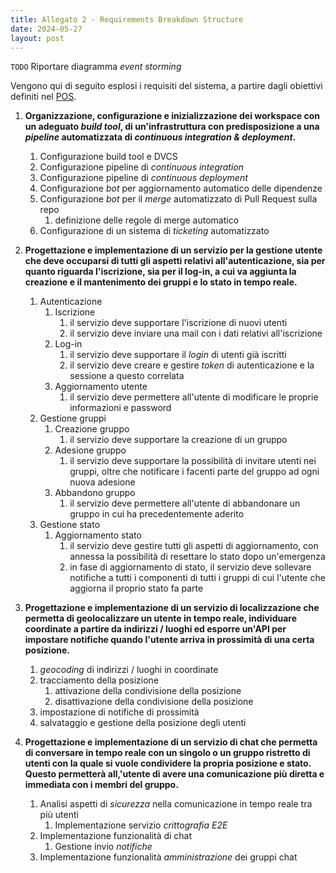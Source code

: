 ```yaml
---
title: Allegato 2 - Requirements Breakdown Structure
date: 2024-05-27
layout: post
---
```


`TODO` Riportare diagramma _event storming_

Vengono qui di seguito esplosi i requisiti del sistema, a partire dagli obiettivi definiti nel [POS](/PM-report/attachments/1-pos/).

1. **Organizzazione, configurazione e inizializzazione dei workspace con un adeguato _build tool_, di un'infrastruttura con predisposizione a una _pipeline_ automatizzata di _continuous integration & deployment_.**
   1. Configurazione build tool e DVCS
   2. Configurazione pipeline di _continuous integration_
   3. Configurazione pipeline di _continuous deployment_
   4. Configurazione _bot_ per aggiornamento automatico delle dipendenze
   5. Configurazione _bot_ per il _merge_ automatizzato di Pull Request sulla repo
      1. definizione delle regole di merge automatico
   6. Configurazione di un sistema di _ticketing_ automatizzato

2. **Progettazione e implementazione di un servizio per la gestione utente che deve occuparsi di tutti gli aspetti relativi all'autenticazione, sia per quanto riguarda l'iscrizione, sia per il log-in, a cui va aggiunta la creazione e il mantenimento dei gruppi e lo stato in tempo reale.**
   1. Autenticazione
      1. Iscrizione
         1. il servizio deve supportare l'iscrizione di nuovi utenti
         2. il servizio deve inviare una mail con i dati relativi all'iscrizione
      2. Log-in
         1. il servizio deve supportare il _login_ di utenti già iscritti
         2. il servizio deve creare e gestire _token_ di autenticazione e la sessione a questo correlata
      3. Aggiornamento utente
         1. il servizio deve permettere all'utente di modificare le proprie informazioni e password
   2. Gestione gruppi
      1. Creazione gruppo
         1. il servizio deve supportare la creazione di un gruppo
      2. Adesione gruppo
         1. il servizio deve supportare la possibilità di invitare utenti nei gruppi, oltre che notificare i facenti parte del gruppo ad ogni nuova adesione
      3. Abbandono gruppo
         1. il servizio deve permettere all'utente di abbandonare un gruppo in cui ha precedentemente aderito
   3. Gestione stato
      1. Aggiornamento stato
         1. il servizio deve gestire tutti gli aspetti di aggiornamento, con annessa la possibilità di resettare lo stato dopo un'emergenza
         2. in fase di aggiornamento di stato, il servizio deve sollevare notifiche a tutti i componenti di tutti i gruppi di cui l'utente che aggiorna il proprio stato fa parte

3. **Progettazione e implementazione di un servizio di localizzazione che permetta di geolocalizzare un utente in tempo reale, individuare coordinate a partire da indirizzi / luoghi ed esporre un'API per impostare notifiche quando l'utente arriva in prossimità di una certa posizione.**
   1. _geocoding_ di indirizzi / luoghi in coordinate
   2. tracciamento della posizione
      1. attivazione della condivisione della posizione
      2. disattivazione della condivisione della posizione
   3. impostazione di notifiche di prossimità
   4. salvataggio e gestione della posizione degli utenti

4. **Progettazione e implementazione di un servizio di chat che permetta di conversare in tempo reale con un singolo o un gruppo ristretto di utenti con la quale si vuole condividere la propria posizione e stato. Questo permetterà all,'utente di avere una comunicazione più diretta e immediata con i membri del gruppo.**
   1. Analisi aspetti di _sicurezza_ nella comunicazione in tempo reale tra più utenti
      1. Implementazione servizio _crittografia E2E_
   2. Implementazione funzionalità di chat
      1. Gestione invio _notifiche_
   3. Implementazione funzionalità _amministrazione_ dei gruppi chat 
   

